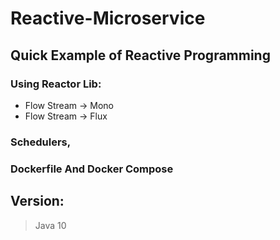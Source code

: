# Reactive-Microservice

## Quick Example of Reactive Programming
### Using Reactor Lib:
 - Flow Stream -> Mono
 - Flow Stream -> Flux
### Schedulers, 
### Dockerfile And Docker Compose 

## Version: 
> Java 10
